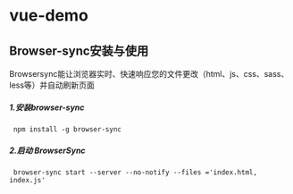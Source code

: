 # vue-demo
## Browser-sync安装与使用
Browsersync能让浏览器实时、快速响应您的文件更改（html、js、css、sass、less等）并自动刷新页面
##### 1.安装browser-sync
` npm install -g browser-sync`
##### 2.启动 BrowserSync
` browser-sync start --server --no-notify --files ='index.html, index.js'`